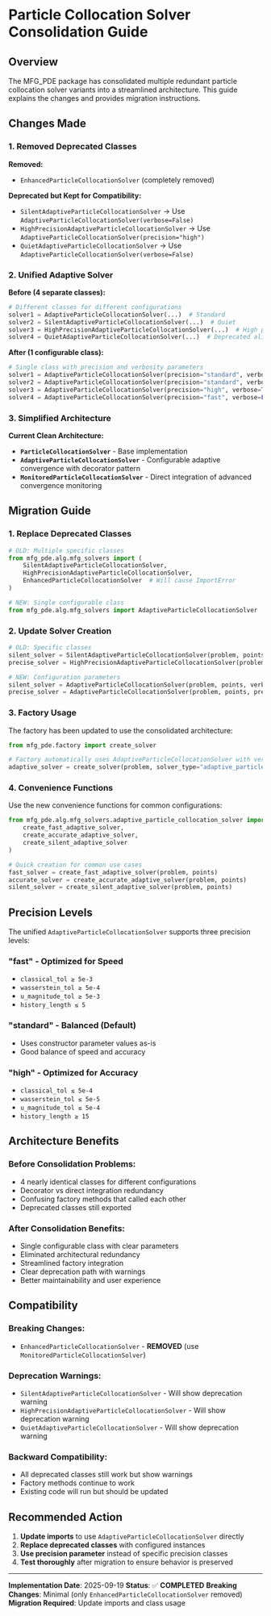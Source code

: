 # Particle Collocation Solver Consolidation Guide

## Overview

The MFG_PDE package has consolidated multiple redundant particle collocation solver variants into a streamlined architecture. This guide explains the changes and provides migration instructions.

## Changes Made

### **1. Removed Deprecated Classes**

**Removed:**
- `EnhancedParticleCollocationSolver` (completely removed)

**Deprecated but Kept for Compatibility:**
- `SilentAdaptiveParticleCollocationSolver` → Use `AdaptiveParticleCollocationSolver(verbose=False)`
- `HighPrecisionAdaptiveParticleCollocationSolver` → Use `AdaptiveParticleCollocationSolver(precision="high")`
- `QuietAdaptiveParticleCollocationSolver` → Use `AdaptiveParticleCollocationSolver(verbose=False)`

### **2. Unified Adaptive Solver**

**Before (4 separate classes):**
```python
# Different classes for different configurations
solver1 = AdaptiveParticleCollocationSolver(...)  # Standard
solver2 = SilentAdaptiveParticleCollocationSolver(...)  # Quiet
solver3 = HighPrecisionAdaptiveParticleCollocationSolver(...)  # High precision
solver4 = QuietAdaptiveParticleCollocationSolver(...)  # Deprecated alias
```

**After (1 configurable class):**
```python
# Single class with precision and verbosity parameters
solver1 = AdaptiveParticleCollocationSolver(precision="standard", verbose=True, ...)
solver2 = AdaptiveParticleCollocationSolver(precision="standard", verbose=False, ...)
solver3 = AdaptiveParticleCollocationSolver(precision="high", verbose=True, ...)
solver4 = AdaptiveParticleCollocationSolver(precision="fast", verbose=False, ...)
```

### **3. Simplified Architecture**

**Current Clean Architecture:**
- **`ParticleCollocationSolver`** - Base implementation
- **`AdaptiveParticleCollocationSolver`** - Configurable adaptive convergence with decorator pattern
- **`MonitoredParticleCollocationSolver`** - Direct integration of advanced convergence monitoring

## Migration Guide

### **1. Replace Deprecated Classes**

```python
# OLD: Multiple specific classes
from mfg_pde.alg.mfg_solvers import (
    SilentAdaptiveParticleCollocationSolver,
    HighPrecisionAdaptiveParticleCollocationSolver,
    EnhancedParticleCollocationSolver  # Will cause ImportError
)

# NEW: Single configurable class
from mfg_pde.alg.mfg_solvers import AdaptiveParticleCollocationSolver
```

### **2. Update Solver Creation**

```python
# OLD: Specific classes
silent_solver = SilentAdaptiveParticleCollocationSolver(problem, points)
precise_solver = HighPrecisionAdaptiveParticleCollocationSolver(problem, points)

# NEW: Configuration parameters
silent_solver = AdaptiveParticleCollocationSolver(problem, points, verbose=False)
precise_solver = AdaptiveParticleCollocationSolver(problem, points, precision="high")
```

### **3. Factory Usage**

The factory has been updated to use the consolidated architecture:

```python
from mfg_pde.factory import create_solver

# Factory automatically uses AdaptiveParticleCollocationSolver with verbose=False
adaptive_solver = create_solver(problem, solver_type="adaptive_particle", preset="fast")
```

### **4. Convenience Functions**

Use the new convenience functions for common configurations:

```python
from mfg_pde.alg.mfg_solvers.adaptive_particle_collocation_solver import (
    create_fast_adaptive_solver,
    create_accurate_adaptive_solver,
    create_silent_adaptive_solver
)

# Quick creation for common use cases
fast_solver = create_fast_adaptive_solver(problem, points)
accurate_solver = create_accurate_adaptive_solver(problem, points)
silent_solver = create_silent_adaptive_solver(problem, points)
```

## Precision Levels

The unified `AdaptiveParticleCollocationSolver` supports three precision levels:

### **"fast"** - Optimized for Speed
- `classical_tol ≥ 5e-3`
- `wasserstein_tol ≥ 5e-4`
- `u_magnitude_tol ≥ 5e-3`
- `history_length ≤ 5`

### **"standard"** - Balanced (Default)
- Uses constructor parameter values as-is
- Good balance of speed and accuracy

### **"high"** - Optimized for Accuracy
- `classical_tol ≤ 5e-4`
- `wasserstein_tol ≤ 5e-5`
- `u_magnitude_tol ≤ 5e-4`
- `history_length ≥ 15`

## Architecture Benefits

### **Before Consolidation Problems:**
- 4 nearly identical classes for different configurations
- Decorator vs direct integration redundancy
- Confusing factory methods that called each other
- Deprecated classes still exported

### **After Consolidation Benefits:**
- Single configurable class with clear parameters
- Eliminated architectural redundancy
- Streamlined factory integration
- Clear deprecation path with warnings
- Better maintainability and user experience

## Compatibility

### **Breaking Changes:**
- `EnhancedParticleCollocationSolver` - **REMOVED** (use `MonitoredParticleCollocationSolver`)

### **Deprecation Warnings:**
- `SilentAdaptiveParticleCollocationSolver` - Will show deprecation warning
- `HighPrecisionAdaptiveParticleCollocationSolver` - Will show deprecation warning
- `QuietAdaptiveParticleCollocationSolver` - Will show deprecation warning

### **Backward Compatibility:**
- All deprecated classes still work but show warnings
- Factory methods continue to work
- Existing code will run but should be updated

## Recommended Action

1. **Update imports** to use `AdaptiveParticleCollocationSolver` directly
2. **Replace deprecated classes** with configured instances
3. **Use precision parameter** instead of specific precision classes
4. **Test thoroughly** after migration to ensure behavior is preserved

---

**Implementation Date**: 2025-09-19
**Status**: ✅ **COMPLETED**
**Breaking Changes**: Minimal (only `EnhancedParticleCollocationSolver` removed)
**Migration Required**: Update imports and class usage
